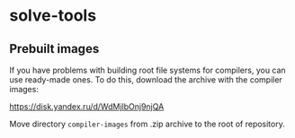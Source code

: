 # solve-tools

## Prebuilt images

If you have problems with building root file systems for compilers, you can use ready-made ones. 
To do this, download the archive with the compiler images:

https://disk.yandex.ru/d/WdMjlbOnj9njQA

Move directory `compiler-images` from .zip archive to the root of repository.
